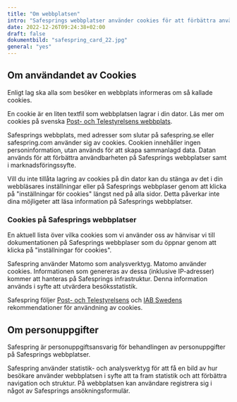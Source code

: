 ```yaml
---
title: "Om webbplatsen"
intro: "Safesprings webbplatser använder cookies för att förbättra användbarheten. Statistik- och analysverktyg används för att förbättra webbplatsen."
date: 2022-12-26T09:24:38+02:00
draft: false
dokumentbild: "safespring_card_22.jpg"
general: "yes"
---
```


## Om användandet av Cookies
Enligt lag ska alla som besöker en webbplats informeras om så kallade cookies.  

En cookie är en liten textfil som webbplatsen lagrar i din dator. Läs mer om cookies på svenska [Post- och Telestyrelsens webbplats](https://pts.se/sv/bransch/regler/lagar/lag-om-elektronisk-kommunikation/kakor-cookies/ "Post- och Telestyrelsens webbsida om Cookies").

Safesprings webbplats, med adresser som slutar på safespring.se eller safespring.com använder sig av cookies. Cookien innehåller ingen personinformation, utan används för att skapa sammanlagd data. Datan används för att förbättra användbarheten på Safesprings webbplatser samt i marknadsföringssyfte.

Vill du inte tillåta lagring av cookies på din dator kan du stänga av det i din webbläsares inställningar eller på Safesprings webbplaser genom att klicka på "inställningar för cookies" längst ned på alla sidor. Detta påverkar inte dina möjligeter att läsa information på Safesprings webbplatser.

### Cookies på Safesprings webbplatser
En aktuell lista över vilka cookies som vi använder oss av hänvisar vi till dokumentationen på Safesprings webbplaser som du öppnar genom att klicka på "inställningar för cookies". 

Safespring använder Matomo som analysverktyg. Matomo använder cookies. Informationen som genereras av dessa (inklusive IP-adresser) kommer att hanteras på Safesprings infrastruktur. Denna information används i syfte att utvärdera besöksstatistik.

Safespring följer [Post- och Telestyrelsens](https://pts.se/sv/bransch/regler/lagar/lag-om-elektronisk-kommunikation/kakor-cookies/ "Post- och Telestyrelsens webbplats om Cookies") och [IAB Swedens](http://www.minacookies.se/rekommendation-se/ "IAB Swedens rekommendationer för användning av cookies") rekommendationer för användning av cookies.

## Om personuppgifter
Safespring är personuppgiftsansvarig för behandlingen av personuppgifter på Safesprings webbplatser.

Safespring använder statistik- och analysverktyg för att få en bild av hur besökare använder webbplatsen i syfte att ta fram statistik och att förbättra navigation och struktur. På webbplatsen kan användare registrera sig i något av Safesprings ansökningsformulär.
